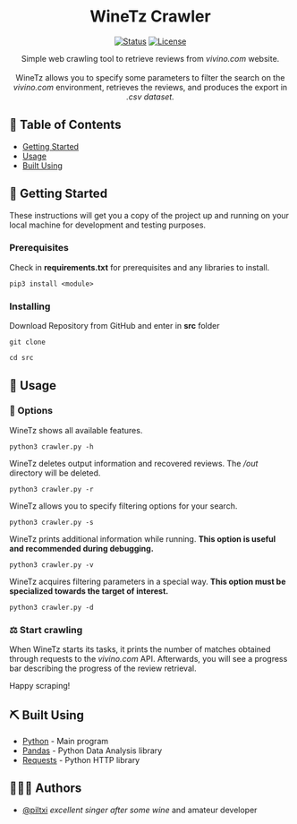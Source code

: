 <h1 align="center">WineTz Crawler</h3>

<div align="center">

[![Status](https://img.shields.io/badge/status-active-success.svg)]()
[![License](https://img.shields.io/badge/license-MIT-blue.svg)](/LICENSE)
</div>


<p align="center"> 
Simple web crawling tool to retrieve reviews from <i>vivino.com</i> website. <br><br>
WineTz allows you to specify some parameters to filter the search on the <i>vivino.com</i> environment, retrieves the reviews, and produces the export in <i>.csv dataset.</i>
</p>

## 🍷 Table of Contents

- [Getting Started](#getting_started)
- [Usage](#usage)
- [Built Using](#built_using)

## 🥣 Getting Started <a name = "getting_started"></a>

These instructions will get you a copy of the project up and running on your local machine for development and testing purposes. 

### Prerequisites

Check in **requirements.txt** for prerequisites and any libraries to install. 

```
pip3 install <module>
```

### Installing

Download Repository from GitHub and enter in **src** folder

```
git clone
```

```
cd src
```

## 🥂 Usage <a name="usage"></a>
### 📖 Options
WineTz shows all available features.
```
python3 crawler.py -h
```
WineTz deletes output information and recovered reviews. The */out* directory will be deleted. 
```
python3 crawler.py -r
```
WineTz allows you to specify filtering options for your search. 
```
python3 crawler.py -s
```
WineTz prints additional information while running. **This option is useful and recommended during debugging.**
```
python3 crawler.py -v
```
WineTz acquires filtering parameters in a special way.
**This option must be specialized towards the target of interest.**
```
python3 crawler.py -d
```
### ⚖️ Start crawling
When WineTz starts its tasks, it prints the number of matches obtained through requests to the *vivino.com* API.
Afterwards, you will see a progress bar describing the progress of the review retrieval.

Happy scraping!

## ⛏️ Built Using <a name = "built_using"></a>

- [Python](https://docs.python.org/3/) - Main program
- [Pandas](https://pandas.pydata.org/) - Python Data Analysis library
- [Requests](https://pypi.org/project/requests/) - Python HTTP library

## 👨🏻‍🔬 Authors <a name = "authors"></a>

- [@piltxi](https://github.com/Piltxi/) *excellent singer after some wine* and amateur developer